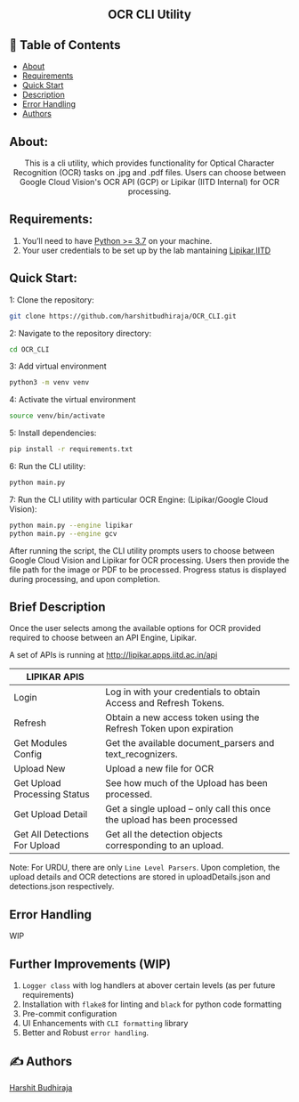 <h2 align="center">OCR CLI Utility</h2>

## 📝 Table of Contents

- [About](#context)
- [Requirements](#requirements)
- [Quick Start](#quick_start)
- [Description](#description)
- [Error Handling](#error_handling)
- [Authors](#authors)


## About: <a name = "context"></a>
<p align="center">
This is a cli utility, which provides functionality for Optical Character Recognition (OCR) tasks on .jpg and .pdf files. Users can choose between Google Cloud Vision's OCR API (GCP) or Lipikar (IITD Internal) for OCR processing.
<br>
</p>

## Requirements: <a name = "requirements"></a>
1. You’ll need to have [Python >= 3.7](https://www.python.org/downloads/) on your machine.
2. Your user credentials to be set up by the lab mantaining [Lipikar,IITD](https://mail.google.com/mail/u/0/#inbox?compose=new)

## Quick Start: <a name = "quick_start"></a>

1: Clone the repository:
``` bash
git clone https://github.com/harshitbudhiraja/OCR_CLI.git
```

2: Navigate to the repository directory:
``` bash
cd OCR_CLI
```

3: Add virtual environment 
``` bash
python3 -m venv venv
```

4: Activate the virtual environment
``` bash
source venv/bin/activate
```

5: Install dependencies:
``` bash
pip install -r requirements.txt
```

6: Run the CLI utility:
``` bash
python main.py
```

7: Run the CLI utility with particular OCR Engine: (Lipikar/Google Cloud Vision): 
``` bash
python main.py --engine lipikar 
python main.py --engine gcv 
```



After running the script, the CLI utility prompts users to choose between Google Cloud Vision and Lipikar for OCR processing. Users then provide the file path for the image or PDF to be processed. Progress status is displayed during processing, and upon completion. 


## Brief Description <a name = "description"></a>

Once the user selects among the available options for OCR provided required to choose between an API Engine, Lipikar.

A set of APIs is running at http://lipikar.apps.iitd.ac.in/api

| LIPIKAR APIS                      |                                                                            |
| --------------------------------- | -------------------------------------------------------------------------- |
| Login                             | Log in with your credentials to obtain Access and Refresh Tokens.          |
| Refresh                           | Obtain a new access token using the Refresh Token upon expiration          |
| Get Modules Config                | Get the available document_parsers and text_recognizers.                   |
| Upload New                        | Upload a new file for OCR                                                  |
| Get Upload Processing Status      | See how much of the Upload has been processed.                             |
| Get Upload Detail                 | Get a single upload – only call this once the upload has been processed    |
| Get All Detections For Upload     | Get all the detection objects corresponding to an upload.                  |


Note: For URDU, there are only `Line Level Parsers`.
Upon completion, the upload details and OCR detections are stored in uploadDetails.json and detections.json respectively.



## Error Handling <a name = "error_handling"></a>

WIP


## Further Improvements (WIP) <a name = "improvements"></a>

1. `Logger class` with log handlers at abover certain levels (as per future requirements)
2. Installation with `flake8` for linting and `black` for python code formatting 
3. Pre-commit configuration
4. UI Enhancements with `CLI formatting` library 
5. Better and Robust `error handling`. 



## ✍️ Authors <a name = "authors"></a>
[Harshit Budhiraja](https://github.com/harshitbudhiraja)

